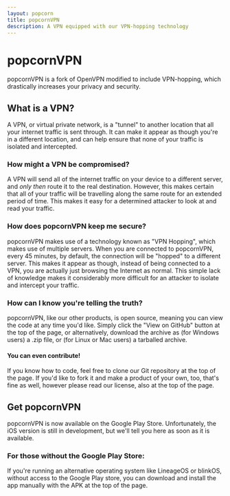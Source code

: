 ```yaml
---
layout: popcorn  
title: popcornVPN  
description: A VPN equipped with our VPN-hopping technology
---
```


# popcornVPN

popcornVPN is a fork of OpenVPN modified to include VPN-hopping, which drastically increases your privacy and security.

## What is a VPN?

A VPN, or virtual private network, is a "tunnel" to another location that all your internet traffic is sent through.
It can make it appear as though you're in a different location, and can help ensure that none of your traffic is
isolated and intercepted. 

### How might a VPN be compromised?

A VPN will send all of the internet traffic on your device to a different server, and *only then* route it to the 
real destination. However, this makes certain that all of your traffic will be travelling along the same route
for an extended period of time. This makes it easy for a determined attacker to look at and read your traffic.

### How does popcornVPN keep me secure?

popcornVPN makes use of a technology known as "VPN Hopping", which makes use of multiple servers. When you are connected
to popcornVPN, every 45 minutes, by default, the connection will be "hopped" to a different server. This makes it appear as though, instead
of being connected to a VPN, you are actually just browsing the Internet as normal. This simple lack of knowledge makes
it considerably more difficult for an attacker to isolate and intercept your traffic.

### How can I know you're telling the truth?

popcornVPN, like our other products, is open source, meaning you can view the code at any time you'd like. Simply
click the "View on GitHub" button at the top of the page, or alternatively, download the archive as (for Windows users)
a .zip file, or (for Linux or Mac users) a tarballed archive. 

#### You can even contribute!

If you know how to code, feel free to clone our Git repository at the top of the page. If you'd like to fork it and
make a product of your own, too, that's fine as well, however please read our license, also at the top of the page.

## Get popcornVPN

popcornVPN is now available on the Google Play Store. Unfortunately, the iOS version is still in
development, but we'll tell you here as soon as it is available. 

### For those without the Google Play Store:

If you're running an alternative operating system like LineageOS or blinkOS, without access to the Google
Play store, you can download and install the app manually with the APK at the top of the page.
